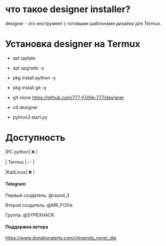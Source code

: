 # что такое designer installer?
designer - это инструмент с готовыми шаблонами дизайна для Termux.
# Установка designer на Termux

+ apt update

+ apt upgrade -y

+ pkg install python -y

+ pkg install git -y

+ git clone https://github.com/777-FOXik-777/designer

+ cd designer

+ python3 start.py


# Доступность 

|PC python| ❌ |

| Termux | ✅ |

|KaliLinux| ❌ |

#### Telegram
Первый создатель: @raund_3

Второй создатель: @MR_FOXik

Группа: @SYPEXHACK

#### Поддержка автора

https://www.donationalerts.com/r/legends_never_die
